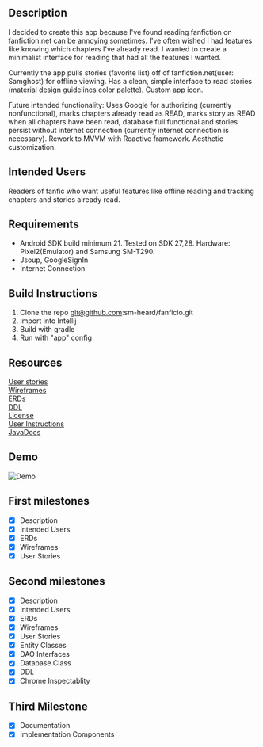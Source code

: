 ## Description
I decided to create this app because I've found reading fanfiction on fanfiction.net can be annoying sometimes.  I've often wished I had features like knowing which chapters I've already read.  I wanted to create a minimalist interface for reading that had all the features I wanted.

Currently the app pulls stories (favorite list) off of fanfiction.net(user: Samghost) for offline viewing.  Has a clean, simple interface to read stories (material design guidelines color palette). Custom app icon.

Future intended functionality: Uses Google for authorizing (currently nonfunctional), marks chapters already read as READ, marks story as READ when all chapters have been read, database full functional and stories persist without internet connection (currently internet connection is necessary).  Rework to MVVM with Reactive framework. Aesthetic customization. 

## Intended Users
Readers of fanfic who want useful features like offline reading and tracking chapters and stories already read.

## Requirements
* Android SDK build minimum 21.  Tested on SDK 27,28. Hardware: Pixel2(Emulator) and Samsung SM-T290.
* Jsoup, GoogleSignIn
* Internet Connection

## Build Instructions
1. Clone the repo git@github.com:sm-heard/fanficio.git
2. Import into Intellij
3. Build with gradle
4. Run with "app" config

## Resources

[User stories](docs/user-stories.md)  
[Wireframes](docs/wireframe.md)  
[ERDs](docs/erd.md)  
[DDL](docs/ddl.md)  
[License](docs/license-info.md)   
[User Instructions](docs/user_instructions.md)   
[JavaDocs](docs/index.html)

## Demo
![Demo](docs/demo.gif)

## First milestones
* [x] Description
* [x] Intended Users
* [x] ERDs
* [x] Wireframes
* [x] User Stories

## Second milestones
* [x] Description
* [x] Intended Users
* [x] ERDs
* [x] Wireframes
* [x] User Stories
* [x] Entity Classes
* [x] DAO Interfaces
* [x] Database Class
* [x] DDL
* [x] Chrome Inspectablity

## Third Milestone
* [x] Documentation
* [x] Implementation Components
